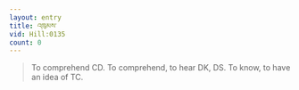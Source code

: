 ```yaml
---
layout: entry
title: འཁུམས་
vid: Hill:0135
count: 0
---
```

> To comprehend CD\. To comprehend, to hear DK, DS\. To know, to have an idea of TC\.


